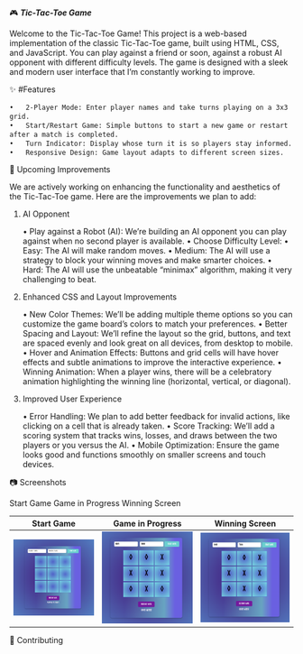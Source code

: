 🎮 ***Tic-Tac-Toe Game***

Welcome to the Tic-Tac-Toe Game! This project is a web-based implementation of the classic Tic-Tac-Toe game, built using HTML, CSS, and JavaScript. You can play against a friend or soon, against a robust AI opponent with different difficulty levels. The game is designed with a sleek and modern user interface that I’m constantly working to improve.

✨ #Features

	•	2-Player Mode: Enter player names and take turns playing on a 3x3 grid.
	•	Start/Restart Game: Simple buttons to start a new game or restart after a match is completed.
	•	Turn Indicator: Display whose turn it is so players stay informed.
	•	Responsive Design: Game layout adapts to different screen sizes.

🚀 Upcoming Improvements

We are actively working on enhancing the functionality and aesthetics of the Tic-Tac-Toe game. Here are the improvements we plan to add:

1. AI Opponent

	•	Play against a Robot (AI): We’re building an AI opponent you can play against when no second player is available.
	•	Choose Difficulty Level:
	•	Easy: The AI will make random moves.
	•	Medium: The AI will use a strategy to block your winning moves and make smarter choices.
	•	Hard: The AI will use the unbeatable “minimax” algorithm, making it very challenging to beat.

2. Enhanced CSS and Layout Improvements

	•	New Color Themes: We’ll be adding multiple theme options so you can customize the game board’s colors to match your preferences.
	•	Better Spacing and Layout: We’ll refine the layout so the grid, buttons, and text are spaced evenly and look great on all devices, from desktop to mobile.
	•	Hover and Animation Effects: Buttons and grid cells will have hover effects and subtle animations to improve the interactive experience.
	•	Winning Animation: When a player wins, there will be a celebratory animation highlighting the winning line (horizontal, vertical, or diagonal).

3. Improved User Experience

	•	Error Handling: We plan to add better feedback for invalid actions, like clicking on a cell that is already taken.
	•	Score Tracking: We’ll add a scoring system that tracks wins, losses, and draws between the two players or you versus the AI.
	•	Mobile Optimization: Ensure the game looks good and functions smoothly on smaller screens and touch devices.

📷 Screenshots

Start Game	Game in Progress	Winning Screen
		
| **Start Game**  | **Game in Progress**  | **Winning Screen**  |
|-----------------|-----------------------|---------------------|
| ![Start Game](img/sc1.png) | ![In Game](img/sc3.png) | ![Winning](img/sc3.png) |
🤝 Contributing
